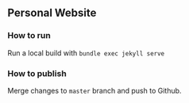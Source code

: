 ## Personal Website

### How to run

Run a local build with `bundle exec jekyll serve`

### How to publish

Merge changes to `master` branch and push to Github.